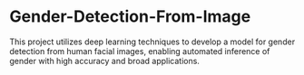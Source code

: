 # Gender-Detection-From-Image
This project utilizes deep learning techniques to develop a model for gender detection from human facial images, enabling automated inference of gender with high accuracy and broad applications.
